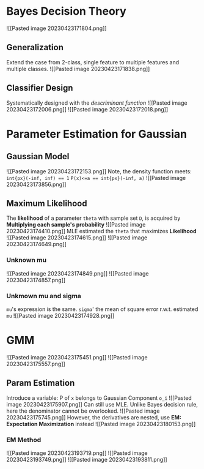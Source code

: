 # Bayes Decision Theory
![[Pasted image 20230423171804.png]]
## Generalization
Extend the case from 2-class, single feature to multiple features and multiple classes.
![[Pasted image 20230423171838.png]]
## Classifier Design
Systematically designed with the *descriminant function*
![[Pasted image 20230423172006.png]]
![[Pasted image 20230423172018.png]]

# Parameter Estimation for Gaussian
## Gaussian Model
![[Pasted image 20230423172153.png]]
Note, the density function meets: `int{px}(-inf, inf) == 1`
`P(x)<=a == int{px}(-inf, a)`
![[Pasted image 20230423173856.png]]
## Maximum Likelihood 
The **likelihood** of a parameter `theta` with sample set `D`, is acquired by **Multiplying each sample's probability**
![[Pasted image 20230423174410.png]]
MLE estimated the `theta` that maximizes **Likelihood**
![[Pasted image 20230423174615.png]]
![[Pasted image 20230423174649.png]]
### Unknown mu
![[Pasted image 20230423174849.png]]
![[Pasted image 20230423174857.png]]

### Unkmown mu and sigma
`mu`'s expression is the same.
`sigma`' the mean of square error r.w.t. estimated `mu`
![[Pasted image 20230423174928.png]]




# GMM
![[Pasted image 20230423175451.png]]
![[Pasted image 20230423175557.png]]

## Param Estimation
Introduce a variable: P of `x` belongs to Gaussian Component `o_i`
![[Pasted image 20230423175907.png]]
Can still use MLE. Unlike Bayes decision rule, here the denominator cannot be overlooked.
![[Pasted image 20230423175745.png]]
However, the derivatives are nested, use **EM: Expectation Maximization** instead
![[Pasted image 20230423180153.png]]
### EM Method
![[Pasted image 20230423193719.png]]
![[Pasted image 20230423193749.png]]
![[Pasted image 20230423193811.png]]